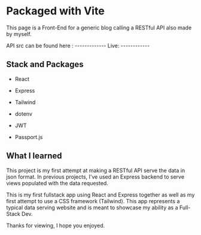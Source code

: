 # Packaged with Vite

This page is a Front-End for a generic blog calling a RESTful API also made by myself.

API src can be found here : -------------
Live: ------------

## Stack and Packages

- React
- Express
- Tailwind

- dotenv
- JWT
- Passport.js

## What I learned

This project is my first attempt at making a RESTful API serve the data in json format. In previous projects, I've used an Express backend to serve views populated with the data requested.

This is my first fullstack app using React and Express together as well as my first attempt to use a CSS framework (Tailwind). This app represents a typical data serving website and is meant to showcase my ability as a Full-Stack Dev.

Thanks for viewing, I hope you enjoyed.

